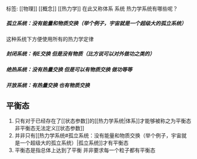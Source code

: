 标签: [[物理]] [[概念]] [[热力学]]
在此又称体系 系统
热力学系统有哪些呢？

##### 孤立系统：没有能量和物质交换（举个例子，宇宙就是一个超级大的孤立系统）
这种系统下方便使用所有的热力学定律

##### 封闭系统：有E交换 但是没有物质（比方说可以对外做功之类的）

##### 绝热系统：没有热量交换 但是可以有物质交换 做功等等

##### 开放系统：有热量交换 也有物质交换


## **平衡态**
1. 只有对于已经存在了[[状态参数]]的[[热力学系统|体系]]才能够被称之为平衡态 非平衡态无法定义[[状态参数]]
2. 并非只有[[热力学系统#孤立系统：没有能量和物质交换（举个例子，宇宙就是一个超级大的孤立系统）|孤立系统]]才有平衡态
3. 平衡态是指总体上达到了平衡 并非要求每一个粒子都有平衡态
